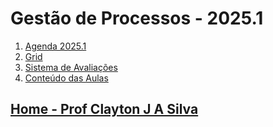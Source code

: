 # Gestão de Processos - 2025.1

1. [Agenda 2025.1](https://github.com/claytonjasilva/claytonjasilva.github.io/blob/main/gestao_processos_aulas/agenda_gestao_processos.md)
3. [Grid](gestao_processos_aulas/grid_gestao_processos.md)
4. [Sistema de Avaliações](/./avaliacoes.md)
5. [Conteúdo das Aulas](gestao_processos_aulas.md)
  
## [Home - Prof Clayton J A Silva](/index.md)
